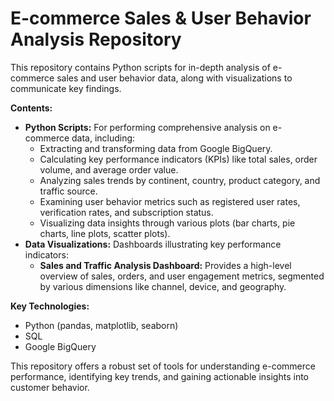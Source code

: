 # E-commerce Sales & User Behavior Analysis Repository

This repository contains Python scripts for in-depth analysis of e-commerce sales and user behavior data, along with visualizations to communicate key findings.

**Contents:**

* **Python Scripts:** For performing comprehensive analysis on e-commerce data, including:
    * Extracting and transforming data from Google BigQuery.
    * Calculating key performance indicators (KPIs) like total sales, order volume, and average order value.
    * Analyzing sales trends by continent, country, product category, and traffic source.
    * Examining user behavior metrics such as registered user rates, verification rates, and subscription status.
    * Visualizing data insights through various plots (bar charts, pie charts, line plots, scatter plots).
* **Data Visualizations:** Dashboards illustrating key performance indicators:
    * **Sales and Traffic Analysis Dashboard:** Provides a high-level overview of sales, orders, and user engagement metrics, segmented by various dimensions like channel, device, and geography.

**Key Technologies:**

* Python (pandas, matplotlib, seaborn)
* SQL
* Google BigQuery

This repository offers a robust set of tools for understanding e-commerce performance, identifying key trends, and gaining actionable insights into customer behavior.
